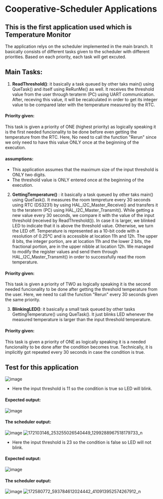 # Cooperative-Scheduler Applications
## This is the first application used which is Temperature Monitor
The application relys on the scheduler implemented in the main branch. It basically consists of different tasks given to the scheduler with different priorities. Based on each priority, each task will get excuted.

## Main Tasks:
1. **ReadThreshold()**: it basically a task queued by other taks main() using QueTask() and itself using ReRunMe() as well. It receives the threshold value from the user through teraterm (PC) using UART communication. After, receving this value, it will be recalculated in order to get its integer value to be compared later with the temperature measured by the RTC.
#### Priority given:
This task is given a priority of ONE (highest priority) as logically speaking it is the first needed funcionality to be done before even getting the temperature from the RTC.
Here, No need to call the function "Rerun" since we only need to have this value ONLY once at the beginning of the execution.
#### assumptions: 
- This application assumes that the maximum size of the input threshold is ONLY two digits. 
- The threshold value is ONLY entered once at the beginning of the execution.
2. **GettingTemperature()** : it basically a task queued by other taks main() using QueTask(). It measures the room tempreture every 30 seconds using RTC (DS3231) by using HAL_I2C_Master_Receive() and transfers it to the teraterm (PC) using HAL_I2C_Master_Transmit(). While getting a new value every 30 seconds, we compare it with the value of the input threshold (received by ReadThreshold()). In case it is larger, we blinked LED to indicate that it is above the threshold value. Otherwise, we turn the LED off.
Temperature is represented as a 10-bit code with a resolution of 0.25°C and is accessible at location 11h and 12h. The upper 8 bits, the integer portion, are at location 11h and the lower 2 bits, the fractional portion, are in the upper nibble at location 12h. We managed to modify the register values and send them through HAL_I2C_Master_Transmit() in order to successfully read the room temperature.
#### Priority given:
This task is given a priority of TWO as logically speaking it is the second needed funcionality to be done after getting the threshold temperature from the user.
Here, we need to call the function "Rerun" every 30 seconds given the same priority.

3. **BlinkingLED()**: it basically a small task queued by other tasks GettingTemperature() using QueTask(). It just blinks LED whenever the measured temperature is larger than the input threshold temperature. 
#### Priority given:
This task is given a priority of ONE as logically speaking it is a needed funcionality to be done after the condition becomes true. Technically, it is implicitly got repeated every 30 seconds in case the condition is true. 
## Test for this application
![image](https://user-images.githubusercontent.com/45397911/114270671-05a74500-9a0e-11eb-82cd-b6dd850c0fb6.png)
- Here the input threshold is 11 so the condition is true so LED will blink.
#### Expected output:
![image](https://user-images.githubusercontent.com/45397911/114270702-22dc1380-9a0e-11eb-9487-f5cbdf574f8c.png)
#### The scheduler output:
![image](https://user-images.githubusercontent.com/45397911/114270736-54ed7580-9a0e-11eb-832f-ba9c766cfe83.png)
![172103146_253255026540449_1299288967518179733_n](https://user-images.githubusercontent.com/45397911/114282348-99473880-9a43-11eb-92e2-faea1062f3fa.jpg)
- Here the input threshold is 23 so the condition is false so LED will not blink.
#### Expected output:
![image](https://user-images.githubusercontent.com/45397911/114270807-a4cc3c80-9a0e-11eb-9177-637d5573a6b8.png)
#### The scheduler output:
![image](https://user-images.githubusercontent.com/45397911/114270823-c0374780-9a0e-11eb-8fb8-2ef45b379102.png)
![172580772_593784612024442_410913952574267912_n](https://user-images.githubusercontent.com/45397911/114282350-9fd5b000-9a43-11eb-8de5-f1ed86394337.jpg)
